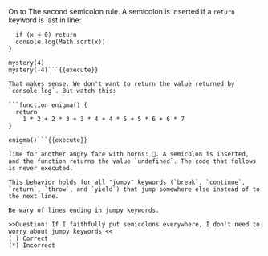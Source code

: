 On to The second semicolon rule. A semicolon is inserted if a `return` keyword is last in line:

```function mystery(x) {
  if (x < 0) return
  console.log(Math.sqrt(x))
}

mystery(4)
mystery(-4)```{{execute}}

That makes sense. We don't want to return the value returned by `console.log`. But watch this: 

```function enigma() {
  return
    1 * 2 + 2 * 3 + 3 * 4 + 4 * 5 + 5 * 6 + 6 * 7
}

enigma()```{{execute}}

Time for another angry face with horns: 👿. A semicolon is inserted, and the function returns the value `undefined`. The code that follows is never executed.

This behavior holds for all "jumpy" keywords (`break`, `continue`, `return`, `throw`, and `yield`) that jump somewhere else instead of to the next line.

Be wary of lines ending in jumpy keywords.

>>Question: If I faithfully put semicolons everywhere, I don't need to worry about jumpy keywords <<
( ) Correct
(*) Incorrect

